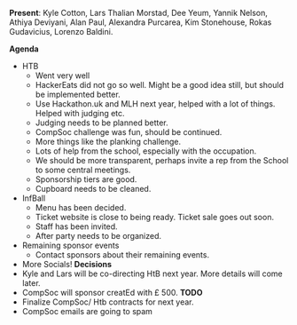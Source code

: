 ﻿---
date: 2020-03-05 6:30pm
---
**Present**:
Kyle Cotton, Lars Thalian Morstad, Dee Yeum,  Yannik Nelson, Athiya Deviyani, Alan Paul, Alexandra Purcarea, Kim Stonehouse, Rokas Gudavicius, Lorenzo Baldini. 

**Agenda**
* HTB
	* Went very well
	* HackerEats did not go so well. Might be a good idea still, but should be implemented better.
	* Use Hackathon.uk and MLH next year, helped with a lot of things. Helped with judging etc. 
	* Judging needs to be planned better. 
	* CompSoc challenge was fun, should be continued. 
	* More things like the planking challenge.
	* Lots of help from the school, especially with the occupation. 
	* We should be more transparent, perhaps invite a rep from the School to some central meetings.
	* Sponsorship tiers are good.
	* Cupboard needs to be cleaned.
* InfBall
	* Menu has been decided. 
	* Ticket website is close to being ready. Ticket sale goes out soon.
	* Staff has been invited. 
	* After party needs to be organized. 
* Remaining sponsor events
	* Contact sponsors about their remaining events. 
* More Socials!
**Decisions** 
*  Kyle and Lars will be co-directing HtB next year. More details will come later.
* CompSoc will sponsor creatEd with £ 500.
**TODO**
* Finalize CompSoc/ Htb contracts for next year. 
* CompSoc emails are going to spam

